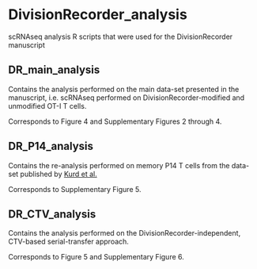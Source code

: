 # DivisionRecorder_analysis
scRNAseq analysis R scripts that were used for the DivisionRecorder manuscript

## DR_main_analysis
Contains the analysis performed on the main data-set presented in the manuscript, i.e. scRNAseq performed on DivisionRecorder-modified and unmodified OT-I T cells.

Corresponds to Figure 4 and Supplementary Figures 2 through 4.

## DR_P14_analysis 
Contains the re-analysis performed on memory P14 T cells from the data-set published by [Kurd et al.](https://www.science.org/doi/10.1126/sciimmunol.aaz6894)

Corresponds to Supplementary Figure 5.

## DR_CTV_analysis
Contains the analysis performed on the DivisionRecorder-independent, CTV-based serial-transfer approach.

Corresponds to Figure 5 and Supplementary Figure 6.


